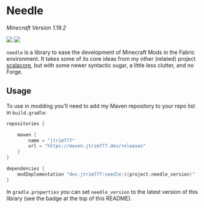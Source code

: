 # Needle
*Minecraft Version 1.19.2*

<p>
<a href="https://opensource.org/licenses/MIT"><img src="https://img.shields.io/badge/License-MIT-brightgreen.svg"></a>
<a href="https://maven.jtrim777.dev/#/releases/dev/jtrim777/needle/"><img src="https://maven.jtrim777.dev/api/badge/latest/releases/dev/jtrim777/needle?color=7011ff&name=Maven&prefix=v"></a>
</p>


`needle` is a library to ease the development of Minecraft Mods in
the Fabric environment. It takes some of its core ideas from my other
(related) project [scalacore](https://github.com/jtrim777-dev/mc-scalacore),
but with some newer syntactic sugar, a little less clutter, and no Forge.

## Usage

To use in modding you'll need to add my Maven repository to your repo list
in `build.gradle`:

```groovy
repositories {

    maven {
        name = "jtrim777"
        url = "https://maven.jtrim777.dev/releases"
    }
}

dependencies {
    modImplementation "dev.jtrim777:needle:${project.needle_version}"
}
```

In `gradle.properties` you can set `needle_version` to the latest
version of this library (see the badge at the top of this README).